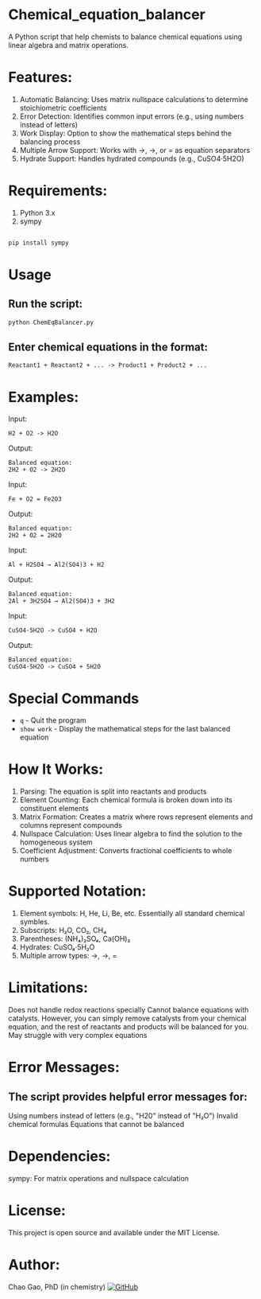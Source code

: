 # Chemical_equation_balancer
A Python script that help chemists to balance chemical equations using linear algebra and matrix operations.

# Features:
  1. Automatic Balancing: Uses matrix nullspace calculations to determine stoichiometric coefficients
  2. Error Detection: Identifies common input errors (e.g., using numbers instead of letters)
  3. Work Display: Option to show the mathematical steps behind the balancing process
  4. Multiple Arrow Support: Works with ->, →, or = as equation separators
  5. Hydrate Support: Handles hydrated compounds (e.g., CuSO4·5H2O)

# Requirements:
  1. Python 3.x
  2. sympy

```bash

pip install sympy

```

# Usage

## Run the script:
```bash
python ChemEqBalancer.py
```

## Enter chemical equations in the format:
```text
Reactant1 + Reactant2 + ... -> Product1 + Product2 + ...
```

# Examples:
Input:
```text
H2 + O2 -> H2O
```
Output:
```text
Balanced equation:
2H2 + O2 -> 2H2O
```

Input:
```text
Fe + O2 = Fe2O3
```
Output:
```text
Balanced equation:
2H2 + O2 = 2H2O
```

Input:
```text
Al + H2SO4 → Al2(SO4)3 + H2
```
Output:
```text
Balanced equation:
2Al + 3H2SO4 → Al2(SO4)3 + 3H2
```

Input:
```text
CuSO4·5H2O -> CuSO4 + H2O
```
Output:
```text
Balanced equation:
CuSO4·5H2O -> CuSO4 + 5H2O
```

# Special Commands

- `q` - Quit the program
- `show work` - Display the mathematical steps for the last balanced equation

# How It Works:

  1. Parsing: The equation is split into reactants and products
  2. Element Counting: Each chemical formula is broken down into its constituent elements
  3. Matrix Formation: Creates a matrix where rows represent elements and columns represent compounds
  4. Nullspace Calculation: Uses linear algebra to find the solution to the homogeneous system
  5. Coefficient Adjustment: Converts fractional coefficients to whole numbers

# Supported Notation:

  1. Element symbols: H, He, Li, Be, etc. Essentially all standard chemical symbles.
  2. Subscripts: H₂O, CO₂, CH₄
  3. Parentheses: (NH₄)₂SO₄, Ca(OH)₂
  4. Hydrates: CuSO₄·5H₂O
  5. Multiple arrow types: ->, →, =

# Limitations:

Does not handle redox reactions specially
Cannot balance equations with catalysts. However, you can simply remove catalysts from your chemical equation, and the rest of reactants and products will be balanced for you.
May struggle with very complex equations

# Error Messages:

## The script provides helpful error messages for:

Using numbers instead of letters (e.g., "H20" instead of "H₂O")
Invalid chemical formulas
Equations that cannot be balanced

# Dependencies:

sympy: For matrix operations and nullspace calculation

# License:

This project is open source and available under the MIT License.

# Author:
Chao Gao, PhD (in chemistry)
[![GitHub](https://img.shields.io/badge/GitHub-@chaog5-blue?style=flat&logo=github)](https://github.com/chaog5)
